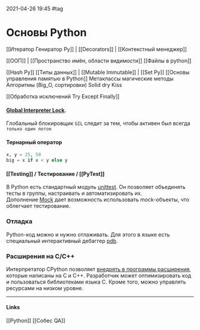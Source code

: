 2021-04-26 19:45
#tag
# Основы Python
[[Итератор Гениратор Py]] | [[Decorators]] | [[Контекстный менеджер]]

[[ООП]] | [[Пространство имён, области видимости]]
[[Файлы в python]]

[[Hash Py]]
[[Типы данных]] | [[Mutable Immutable]] | [[Set Py]]
[[Основы управления памятью в Python]]
Метаклассы магические методы
Алгоритмы (Big_O, сортировки)
Solid dry Kiss

[[Обработка исключений Try Except Finally]] 

#### [Global Interpreter Lock](https://ru.wikipedia.org/wiki/Global_Interpreter_Lock).
Глобальный блокировщик `GIL` следит за тем, чтобы активен был всегда `только один поток`
#### Тернарный оператор
```py
x, y = 25, 50
big = x if x < y else y
```
#### [[Testing]] / Тестирование / [[PyTest]]
В Python есть стандартный модуль [unittest](https://docs.python.org/3/library/unittest.html). Он позволяет объединять тесты в группы, настраивать и автоматизировать их. Дополнение [Mock](https://pypi.python.org/pypi/mock) дает возможность использовать mock-объекты, что облегчает тестирование. 
### Отладка
Python-код можно и нужно отлаживать. Для этого в языке есть специальный интерактивный дебаггер [pdb](http://python-lab.ru/documentation/27/stdlib/pdb.html).
### Расширения на C/C++
Интерпретатор CPython позволяет [внедрять в программы расширения](https://docs.microsoft.com/ru-ru/visualstudio/python/working-with-c-cpp-python-in-visual-studio), которые написаны на C и C++. Разработчик может оптимизировать код и пользоваться библиотеками языка C. Кроме того, можно управлять ресурсами на низком уровне.
_____________
#### Links
[[Python]] [[Собес QA]]